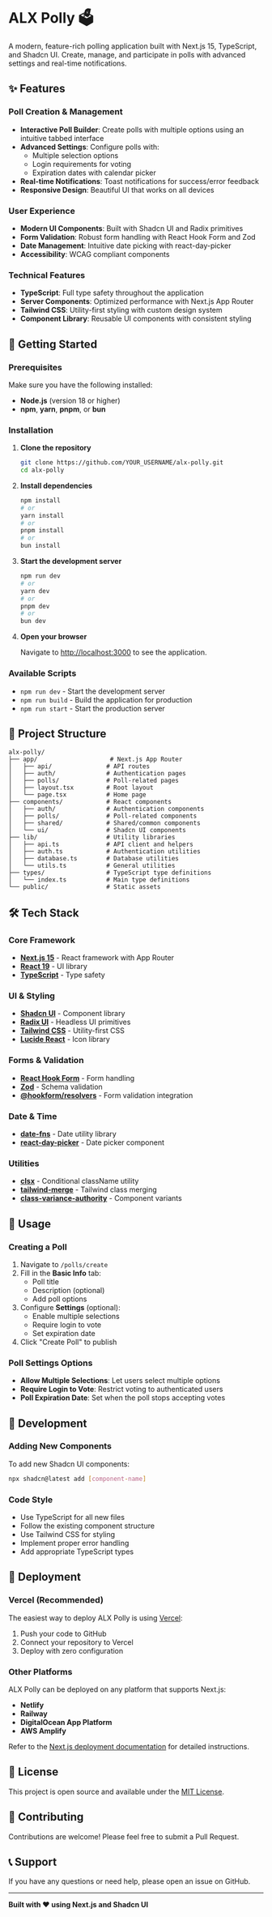 # ALX Polly 🗳️

A modern, feature-rich polling application built with Next.js 15, TypeScript, and Shadcn UI. Create, manage, and participate in polls with advanced settings and real-time notifications.

## ✨ Features

### Poll Creation & Management
- **Interactive Poll Builder**: Create polls with multiple options using an intuitive tabbed interface
- **Advanced Settings**: Configure polls with:
  - Multiple selection options
  - Login requirements for voting
  - Expiration dates with calendar picker
- **Real-time Notifications**: Toast notifications for success/error feedback
- **Responsive Design**: Beautiful UI that works on all devices

### User Experience
- **Modern UI Components**: Built with Shadcn UI and Radix primitives
- **Form Validation**: Robust form handling with React Hook Form and Zod
- **Date Management**: Intuitive date picking with react-day-picker
- **Accessibility**: WCAG compliant components

### Technical Features
- **TypeScript**: Full type safety throughout the application
- **Server Components**: Optimized performance with Next.js App Router
- **Tailwind CSS**: Utility-first styling with custom design system
- **Component Library**: Reusable UI components with consistent styling

## 🚀 Getting Started

### Prerequisites

Make sure you have the following installed:
- **Node.js** (version 18 or higher)
- **npm**, **yarn**, **pnpm**, or **bun**

### Installation

1. **Clone the repository**
   ```bash
   git clone https://github.com/YOUR_USERNAME/alx-polly.git
   cd alx-polly
   ```

2. **Install dependencies**
   ```bash
   npm install
   # or
   yarn install
   # or
   pnpm install
   # or
   bun install
   ```

3. **Start the development server**
   ```bash
   npm run dev
   # or
   yarn dev
   # or
   pnpm dev
   # or
   bun dev
   ```

4. **Open your browser**
   
   Navigate to [http://localhost:3000](http://localhost:3000) to see the application.

### Available Scripts

- `npm run dev` - Start the development server
- `npm run build` - Build the application for production
- `npm run start` - Start the production server

## 📁 Project Structure

```
alx-polly/
├── app/                    # Next.js App Router
│   ├── api/               # API routes
│   ├── auth/              # Authentication pages
│   ├── polls/             # Poll-related pages
│   ├── layout.tsx         # Root layout
│   └── page.tsx           # Home page
├── components/            # React components
│   ├── auth/              # Authentication components
│   ├── polls/             # Poll-related components
│   ├── shared/            # Shared/common components
│   └── ui/                # Shadcn UI components
├── lib/                   # Utility libraries
│   ├── api.ts             # API client and helpers
│   ├── auth.ts            # Authentication utilities
│   ├── database.ts        # Database utilities
│   └── utils.ts           # General utilities
├── types/                 # TypeScript type definitions
│   └── index.ts           # Main type definitions
└── public/                # Static assets
```

## 🛠️ Tech Stack

### Core Framework
- **[Next.js 15](https://nextjs.org/)** - React framework with App Router
- **[React 19](https://react.dev/)** - UI library
- **[TypeScript](https://www.typescriptlang.org/)** - Type safety

### UI & Styling
- **[Shadcn UI](https://ui.shadcn.com/)** - Component library
- **[Radix UI](https://www.radix-ui.com/)** - Headless UI primitives
- **[Tailwind CSS](https://tailwindcss.com/)** - Utility-first CSS
- **[Lucide React](https://lucide.dev/)** - Icon library

### Forms & Validation
- **[React Hook Form](https://react-hook-form.com/)** - Form handling
- **[Zod](https://zod.dev/)** - Schema validation
- **[@hookform/resolvers](https://github.com/react-hook-form/resolvers)** - Form validation integration

### Date & Time
- **[date-fns](https://date-fns.org/)** - Date utility library
- **[react-day-picker](https://react-day-picker.js.org/)** - Date picker component

### Utilities
- **[clsx](https://github.com/lukeed/clsx)** - Conditional className utility
- **[tailwind-merge](https://github.com/dcastil/tailwind-merge)** - Tailwind class merging
- **[class-variance-authority](https://cva.style/)** - Component variants

## 🎯 Usage

### Creating a Poll

1. Navigate to `/polls/create`
2. Fill in the **Basic Info** tab:
   - Poll title
   - Description (optional)
   - Add poll options
3. Configure **Settings** (optional):
   - Enable multiple selections
   - Require login to vote
   - Set expiration date
4. Click "Create Poll" to publish

### Poll Settings Options

- **Allow Multiple Selections**: Let users select multiple options
- **Require Login to Vote**: Restrict voting to authenticated users
- **Poll Expiration Date**: Set when the poll stops accepting votes

## 🔧 Development

### Adding New Components

To add new Shadcn UI components:

```bash
npx shadcn@latest add [component-name]
```

### Code Style

- Use TypeScript for all new files
- Follow the existing component structure
- Use Tailwind CSS for styling
- Implement proper error handling
- Add appropriate TypeScript types

## 🚀 Deployment

### Vercel (Recommended)

The easiest way to deploy ALX Polly is using [Vercel](https://vercel.com/):

1. Push your code to GitHub
2. Connect your repository to Vercel
3. Deploy with zero configuration

### Other Platforms

ALX Polly can be deployed on any platform that supports Next.js:

- **Netlify**
- **Railway**
- **DigitalOcean App Platform**
- **AWS Amplify**

Refer to the [Next.js deployment documentation](https://nextjs.org/docs/app/building-your-application/deploying) for detailed instructions.

## 📝 License

This project is open source and available under the [MIT License](LICENSE).

## 🤝 Contributing

Contributions are welcome! Please feel free to submit a Pull Request.

## 📞 Support

If you have any questions or need help, please open an issue on GitHub.

---

**Built with ❤️ using Next.js and Shadcn UI**
